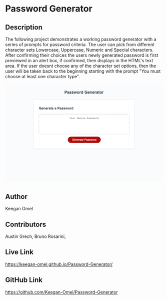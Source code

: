 # Password Generator

## Description 

The following project demonstrates a working password generator with a series of prompts for password criteria. The user can pick from different character sets Lowercase, Uppercase, Numeric and Special characters. After confirming their choices the users newly generated password is first previewed in an alert box, if confirmed, then displays in the HTML's text area. If the user doesnt choose any of the character set options, then the user will be taken back to the beginning starting with the prompt "You must choose at least one character type".

![Screenshot of My Awesome App](./Assets/Images/screencapture-file-Users-keeganomel-bootcamp-Week-3-Module-03-Password-Generator-Develop-index-html-2023-03-20-01_31_47.png)


## Author 

Keegan Omel

## Contributors

Austin Grech,
Bruno Rosarini,

## Live Link 

https://keegan-omel.github.io/Password-Generator/

## GitHub Link

https://github.com/Keegan-Omel/Password-Generator

